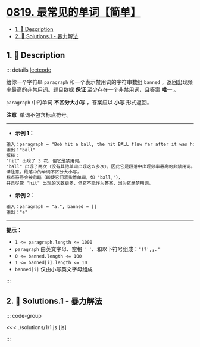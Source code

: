 # [0819. 最常见的单词【简单】](https://github.com/Tdahuyou/TNotes.leetcode/tree/main/notes/0819.%20%E6%9C%80%E5%B8%B8%E8%A7%81%E7%9A%84%E5%8D%95%E8%AF%8D%E3%80%90%E7%AE%80%E5%8D%95%E3%80%91)

<!-- region:toc -->

- [1. 📝 Description](#1--description)
- [2. 🎯 Solutions.1 - 暴力解法](#2--solutions1---暴力解法)

<!-- endregion:toc -->

## 1. 📝 Description

::: details [leetcode](https://leetcode.cn/problems/most-common-word/)

给你一个字符串 `paragraph` 和一个表示禁用词的字符串数组 `banned` ，返回出现频率最高的非禁用词。题目数据 **保证** 至少存在一个非禁用词，且答案 **唯一** 。

`paragraph` 中的单词 **不区分大小写** ，答案应以 **小写** 形式返回。

**注意**  单词不包含标点符号。

---

- **示例 1：**

```txt
输入：paragraph = "Bob hit a ball, the hit BALL flew far after it was hit.", banned = ["hit"]
输出："ball"
解释：
"hit" 出现了 3 次，但它是禁用词。
"ball" 出现了两次（没有其他单词出现这么多次），因此它是段落中出现频率最高的非禁用词。
请注意，段落中的单词不区分大小写，
标点符号会被忽略（即使它们紧挨着单词，如 "ball,"），
并且尽管 "hit" 出现的次数更多，但它不能作为答案，因为它是禁用词。

```

- **示例 2：**

```txt
输入：paragraph = "a.", banned = []
输出："a"
```

---

**提示：**

- `1 <= paragraph.length <= 1000`
- `paragraph` 由英文字母、空格 `' '`、和以下符号组成：`"!?',;."`
- `0 <= banned.length <= 100`
- `1 <= banned[i].length <= 10`
- `banned[i]` 仅由小写英文字母组成

:::

## 2. 🎯 Solutions.1 - 暴力解法

::: code-group

<<< ./solutions/1/1.js [js]

:::
